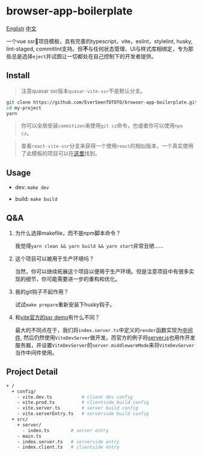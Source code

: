 # browser-app-boilerplate

[English](./README.md) [中文](./README-zh_CN.md)

一个vue ssr🚀项目模板，具有完善的typescript，vite，eslint，stylelint, husky, lint-staged, commitlint支持。但**不**与任何状态管理、UI与样式库相绑定，专为那些总是选择`eject`并试图让一切都处在自己控制下的开发者提供。

## Install

> 注意quasar ssr版本`quasar-vite-ssr`不是默认分支。

```bash
git clone https://github.com/EverSeenTOTOTO/browser-app-boilerplate.git my-project -b quasar-vite-ssr --depth 1
cd my-project
yarn
```

> 你可以全局安装`commitizen`来使用`git cz`命令，也或者你可以使用`npx cz`。

> 查看`react-vite-ssr`分支来获得一个使用`react`的相似版本，一个真实使用了此模板的项目可以在[这里](https://github.com/EverSeenTOTOTO/pen-middleware)找到。

## Usage

+ dev: `make dev`

+ build: `make build`

## Q&A

1. 为什么选择makefile，而不是npm脚本命令？

    我觉得`yarn clean && yarn build && yarn start`非常丑陋……

2. 这个项目可以被用于生产环境吗？

    当然，你可以继续拓展这个项目以便用于生产环境。但是注意项目中有很多实现的细节，你可能需要进一步的重构和优化。

3. 我的git钩子不起作用？

    试试`make prepare`重新安装下husky钩子。

4. 和[vite官方的ssr demo](https://github.com/vitejs/vite/tree/main/playground/ssr-vue)有什么不同？

    最大的不同点在于，我们将`index.server.ts`中定义的`render`函数实现为[中间件](./config/vite.dev.ts), 然后仍然使用`ViteDevServer`做开发。而官方的例子将[server.js](https://github.com/vitejs/vite/blob/main/playground/ssr-vue/server.js)也用作开发服务器，并设置`ViteDevServer`的`server.middlewareMode`来将`ViteDevServer`当作中间件使用。

## Project Detail

```bash
+ /
  + config/
    - vite.dev.ts           # client dev config
    - vite.prod.ts          # clientside build config
    - vite.server.ts        # server build config
    - vite.serverEntry.ts   # serverside build config
  + src/
    + server/
      - index.ts        # server entry
    - main.ts
    - index.server.ts   # serverside entry
    - index.client.ts   # clientside entry
```
